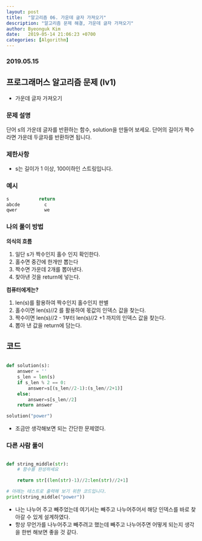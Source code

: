 ```yaml
---
layout: post
title:  "알고리즘 06. 가운데 글자 가져오기"
description: "알고리즘 문제 해결, 가운데 글자 가져오기"
author: Byeonguk Kim
date:   2019-05-14 21:06:23 +0700
categories: [Algorithm]
---
```


### 2019.05.15 

## 프로그래머스 알고리즘 문제 (lv1)

* 가운데 글자 가져오기

### 문제 설명

단어 s의 가운데 글자를 반환하는 함수, solution을 만들어 보세요. 단어의 길이가 짝수라면 가운데 두글자를 반환하면 됩니다.

### 제한사항

* s는 길이가 1 이상, 100이하인 스트링입니다.

### 예시

```python
s	   		return
abcde	 	  c
qwer	 	  we

```

### 나의 풀이 방법

**의식의 흐름**

1. 일단 s가 짝수인지 홀수 인지 확인한다.
2. 홀수면 중간에 한개만 뽑는다
3. 짝수면 가운데 2개를 뽑아낸다.
4. 찾아낸 것을 return에 넣는다.

**컴퓨터에게는?**

1. len(s)를 활용하여 짝수인지 홀수인지 판별
2. 홀수이면 len(s)//2 를 활용하여 몫값의 인덱스 값을 찾는다.
3. 짝수이면 len(s)//2 - 1부터 len(s)//2 +1 까지의 인덱스 값을 찾는다.
2. 뽑아 낸 값을 return에 담는다.


## 코드

```python

def solution(s):
    answer = ''
    s_len = len(s)
    if s_len % 2 == 0:
        answer=s[(s_len//2-1):(s_len//2+1)]
    else:
        answer=s[s_len//2]
    return answer

solution("power")

```

* 조금만 생각해보면 되는 간단한 문제였다.

### 다른 사람 풀이

```python

def string_middle(str):
    # 함수를 완성하세요

    return str[(len(str)-1)//2:len(str)//2+1]

# 아래는 테스트로 출력해 보기 위한 코드입니다.
print(string_middle("power"))

```

* 나는 나누어 주고 빼주었는데 여기서는 빼주고 나누어주어서 해당 인덱스를 바로 찾아갈 수 있게 설계하였다. 
* 항상 무언가를 나누어주고 빼주려고 했는데 빼주고 나누어주면 어떻게 되는지 생각을 한번 해보면 좋을 것 같다.
